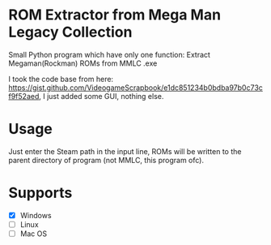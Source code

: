 # ROM Extractor from Mega Man Legacy Collection
Small Python program which have only one function: Extract Megaman(Rockman) ROMs from MMLC .exe

I took the code base from here: https://gist.github.com/VideogameScrapbook/e1dc851234b0bdba97b0c73cf9f52aed, I just added some GUI, nothing else.

# Usage
Just enter the Steam path in the input line, ROMs will be written to the parent directory of program (not MMLC, this program ofc).

# Supports
- [x] Windows
- [ ] Linux
- [ ] Mac OS
